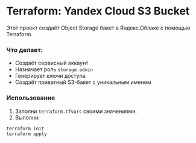 # Terraform: Yandex Cloud S3 Bucket

Этот проект создаёт Object Storage бакет в Яндекс.Облаке с помощью Terraform.

### Что делает:
- Создаёт сервисный аккаунт
- Назначает роль `storage.admin`
- Генерирует ключи доступа
- Создаёт приватный S3-бакет с уникальным именем

### Использование

1. Заполни `terraform.tfvars` своими значениями.
2. Выполни:
```bash
terraform init
terraform apply
